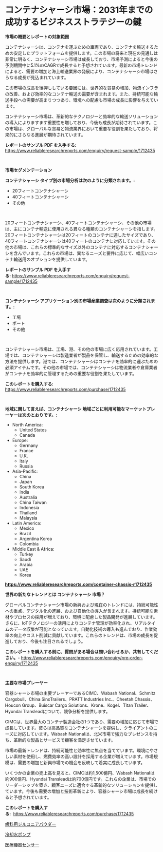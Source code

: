 <p><h1>コンテナシャーシ市場：2031年までの成功するビジネスストラテジーの鍵</h1></p><p><strong>市場の概要とレポートの対象範囲</strong></p>
<p><p>コンテナシャーシは、コンテナを運ぶための車両であり、コンテナを輸送するための安定したプラットフォームを提供します。この市場の将来と現在の見通しは非常に明るく、コンテナシャーシ市場は成長しており、市場予測によると今後の予測期間中に5.1%のCAGRで成長すると予想されています。最新の市場トレンドによると、需要の増加と海上輸送業界の発展により、コンテナシャーシ市場はさらなる成長が見込まれています。</p><p>この市場の成長を後押ししている要因には、世界的な貿易の増加、物流インフラの改善、および効率的なコンテナ輸送の需要が含まれます。また、持続可能な輸送手段への需要が高まりつつあり、環境への配慮も市場の成長に影響を与えています。</p><p>コンテナシャーシ市場は、革新的なテクノロジーと効率的な輸送ソリューションの導入によりますます重要性を増しており、今後も成長が期待されています。この市場は、グローバルな貿易と物流業界において重要な役割を果たしており、将来的にさらなる進展が期待されています。</p></p>
<p><strong>レポートのサンプル PDF を入手する:</strong> <a href="https://www.reliableresearchreports.com/enquiry/request-sample/1712435">https://www.reliableresearchreports.com/enquiry/request-sample/1712435</a></p>
<p>&nbsp;</p>
<p><strong>市場セグメンテーション</strong></p>
<p><strong>コンテナシャーシ タイプ別の市場分析は次のように分類されます。:</strong></p>
<p><ul><li>20フィートコンテナシャーシ</li><li>40フィートコンテナシャーシ</li><li>その他</li></ul></p>
<p>&nbsp;</p>
<p><p>20フィートコンテナシャーシ、40フィートコンテナシャーシ、その他の市場は、主にコンテナ輸送に使用される異なる種類のコンテナシャーシを指します。 20フィートコンテナシャーシは20フィートのコンテナに適したサイズであり、40フィートコンテナシャーシは40フィートのコンテナに対応しています。その他の市場は、これらの標準的なサイズ以外のコンテナに対応するコンテナシャーシを含んでいます。これらの市場は、異なるニーズと要件に応じて、幅広いコンテナ輸送用のオプションを提供しています。</p></p>
<p><strong>レポートのサンプル PDF を入手する:</strong>&nbsp;<a href="https://www.reliableresearchreports.com/enquiry/request-sample/1712435">https://www.reliableresearchreports.com/enquiry/request-sample/1712435</a></p>
<p>&nbsp;</p>
<p><strong> コンテナシャーシ アプリケーション別の市場産業調査は次のように分類されます。:</strong></p>
<p><ul><li>工場</li><li>ポート</li><li>その他</li></ul></p>
<p>&nbsp;</p>
<p><p>コンテナシャーシ市場は、工場、港、その他の市場に広く応用されています。工場では、コンテナシャーシは製造業者が製品を保管し、輸送するための効率的な方法を提供します。港では、コンテナシャーシはコンテナを効率的に運ぶための必須アイテムです。その他の市場では、コンテナシャーシは物流業者や倉庫業者がコンテナを効率的に管理するための重要な役割を果たしています。</p></p>
<p><strong>このレポートを購入する:</strong>&nbsp; <a href="https://www.reliableresearchreports.com/purchase/1712435">https://www.reliableresearchreports.com/purchase/1712435</a></p>
<p>&nbsp;</p>
<p><strong>地域に関して言えば、コンテナシャーシ 地域ごとに利用可能なマーケットプレーヤーは次のとおりです。:</strong></p>
<p><ul>
    <li>
        North America:
        <ul>
            <li>United States</li>
            <li>Canada</li>
        </ul>
    </li>
    <li>
        Europe:
        <ul>
            <li>Germany</li>
            <li>France</li>
            <li>U.K.</li>
            <li>Italy</li>
            <li>Russia</li>
        </ul>
    </li>
    <li>
        Asia-Pacific:
        <ul>
            <li>China</li>
            <li>Japan</li>
            <li>South Korea</li>
            <li>India</li>
            <li>Australia</li>
            <li>China Taiwan</li>
            <li>Indonesia</li>
            <li>Thailand</li>
            <li>Malaysia</li>
        </ul>
    </li>
    <li>
        Latin America:
        <ul>
            <li>Mexico</li>
            <li>Brazil</li>
            <li>Argentina Korea</li>
            <li>Colombia</li>
        </ul>
    </li>
    <li>
        Middle East & Africa:
        <ul>
            <li>Turkey</li>
            <li>Saudi</li>
            <li>Arabia</li>
            <li>UAE</li>
            <li>Korea</li>
        </ul>
    </li>
    </ul></p>
<p><strong><a href="https://www.reliableresearchreports.com/container-chassis-r1712435">https://www.reliableresearchreports.com/container-chassis-r1712435</a></strong>&nbsp;</p>
<p><strong>世界の新たなトレンドとは コンテナシャーシ 市場？</strong></p>
<p><p>グローバルコンテナシャーシ市場の新興および現在のトレンドには、持続可能性への重点、デジタル化の進展、および自動化の導入が含まれます。持続可能な素材やプロセスの採用が増えており、環境に配慮した製品開発が進展しています。さらに、IoTテクノロジーの活用によりコンテナ管理が効率化され、リアルタイムのデータ収集が可能となっています。自動化技術の導入も進んでおり、作業効率の向上やコスト削減に貢献しています。これらのトレンドは、市場の成長を促進しており、今後も注目されるでしょう。</p></p>
<p><strong>このレポートを購入する前に、質問がある場合は問い合わせるか、共有してください。</strong>- <a href="https://www.reliableresearchreports.com/enquiry/pre-order-enquiry/1712435">https://www.reliableresearchreports.com/enquiry/pre-order-enquiry/1712435</a></p>
<p>&nbsp;</p>
<p><strong>主要な市場プレーヤー</strong></p>
<p><p>容器シャーシ市場の主要プレーヤーであるCIMC、Wabash National、Schmitz Cargobull、China SinoTrailers、PRATT Industries Inc.、Cheetah Chassis、Houcon Group、Buiscar Cargo Solutions、Krone、Kogel、Titan Trailer、Hyundai Transleadについて、競争分析を提供します。</p><p>CIMCは、世界最大のコンテナ製造会社の1つであり、需要の増加に応じて市場で成長しています。彼らは高品質なコンテナシャーシを提供し、クライアントのニーズに対応しています。Wabash Nationalは、北米市場で強力なプレゼンスを持ち、革新的な製品とサービスで顧客を満足させています。</p><p>市場の最新トレンドは、持続可能性と効率性に焦点を当てています。環境にやさしい素材を使用し、燃費効率の高い設計を採用する企業が増えています。市場規模は、需要の増加と新興市場での機会を反映して着実に成長しています。</p><p>いくつかの企業の売上高を見ると、CIMCは約1,500億円、Wabash Nationalは約900億円、Hyundai Transleadは約700億円です。これらの企業は、市場でのリーダーシップを築き、顧客ニーズに適合する革新的なソリューションを提供しています。今後も需要の増加と技術革新により、容器シャーシ市場は成長を続けると予想されています。</p></p>
<p><strong>このレポートを購入する:</strong>&nbsp;&nbsp;<a href="https://www.reliableresearchreports.com/purchase/1712435">https://www.reliableresearchreports.com/purchase/1712435</a></p>
<p><p><a href="https://medium.com/@carolynsparkly/%E6%AD%AF%E7%A7%91%E3%82%B8%E3%83%AB%E3%82%B3%E3%83%8B%E3%82%A2%E7%B2%89%E6%9C%AB%E5%B8%82%E5%A0%B4%E3%81%AF-%E5%B8%82%E5%A0%B4%E3%82%B7%E3%82%A7%E3%82%A2-%E5%B8%82%E5%A0%B4%E3%83%88%E3%83%AC%E3%83%B3%E3%83%89-%E3%81%8A%E3%82%88%E3%81%B3%E5%B8%82%E5%A0%B4%E6%88%90%E9%95%B7%E3%81%AB%E9%96%A2%E3%81%99%E3%82%8B%E6%83%85%E5%A0%B1%E3%82%92%E6%8F%90%E4%BE%9B%E3%81%97%E3%81%BE%E3%81%99-d4fbc6884ffa">歯科用ジルコニアパウダー</a></p><p><a href="https://medium.com/@lauriank/%E5%86%B7%E5%8D%B4%E6%B0%B4%E3%83%9D%E3%83%B3%E3%83%97%E5%B8%82%E5%A0%B4%E8%A6%8F%E6%A8%A1-%E5%B8%82%E5%A0%B4%E5%8B%95%E5%90%91%E3%81%8A%E3%82%88%E3%81%B3%E5%B8%82%E5%A0%B4%E4%BA%88%E6%B8%AC-2024%E5%B9%B4%E3%81%8B%E3%82%892031%E5%B9%B4-d27c77dbf617">冷却水ポンプ</a></p><p><a href="https://github.com/SantosDicki04/Market-Research-Report-List-1/blob/main/221353619393.md">医療機器センサー</a></p></p>